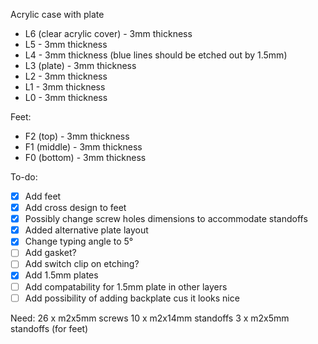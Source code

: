 Acrylic case with plate

* L6 (clear acrylic cover) - 3mm thickness
* L5 - 3mm thickness
* L4 - 3mm thickness (blue lines should be etched out by 1.5mm)
* L3 (plate) - 3mm thickness
* L2 - 3mm thickness
* L1 - 3mm thickness
* L0 - 3mm thickness

Feet:
* F2 (top) - 3mm thickness
* F1 (middle) - 3mm thickness
* F0 (bottom) - 3mm thickness


To-do:
- [X] Add feet
- [X] Add cross design to feet
- [X] Possibly change screw holes dimensions to accommodate standoffs
- [X] Added alternative plate layout
- [X] Change typing angle to 5°
- [ ] Add gasket?
- [ ] Add switch clip on etching?
- [X] Add 1.5mm plates
- [ ] Add compatability for 1.5mm plate in other layers
- [ ] Add possibility of adding backplate cus it looks nice

Need:
26 x m2x5mm screws
10 x m2x14mm standoffs
3 x m2x5mm standoffs (for feet)
